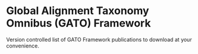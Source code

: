 # Global Alignment Taxonomy Omnibus (GATO) Framework

Version controlled list of GATO Framework publications to download at your convenience. 
